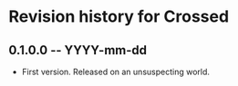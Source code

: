# Revision history for Crossed

## 0.1.0.0 -- YYYY-mm-dd

* First version. Released on an unsuspecting world.
